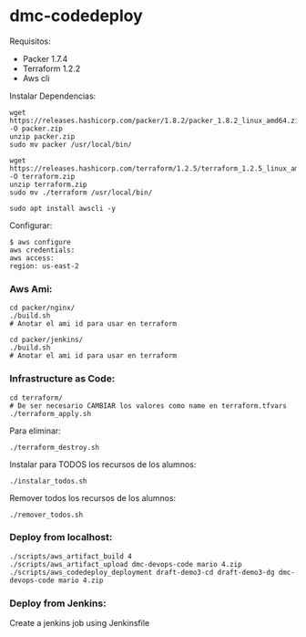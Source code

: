# dmc-codedeploy

Requisitos:
- Packer 1.7.4
- Terraform 1.2.2
- Aws cli

Instalar Dependencias:
```
wget https://releases.hashicorp.com/packer/1.8.2/packer_1.8.2_linux_amd64.zip -O packer.zip
unzip packer.zip
sudo mv packer /usr/local/bin/

wget https://releases.hashicorp.com/terraform/1.2.5/terraform_1.2.5_linux_amd64.zip -O terraform.zip
unzip terraform.zip
sudo mv ./terraform /usr/local/bin/

sudo apt install awscli -y
```

Configurar:
```
$ aws configure
aws credentials:
aws access:
region: us-east-2
```

### Aws Ami:
```
cd packer/nginx/
./build.sh
# Anotar el ami id para usar en terraform

cd packer/jenkins/
./build.sh
# Anotar el ami id para usar en terraform
```

### Infrastructure as Code:
```
cd terraform/
# De ser necesario CAMBIAR los valores como name en terraform.tfvars
./terraform_apply.sh
```

Para eliminar:
```
./terraform_destroy.sh
```

Instalar para TODOS los recursos de los alumnos:
```
./instalar_todos.sh
```
Remover todos los recursos de los alumnos:
```
./remover_todos.sh
```

### Deploy from localhost:
```
./scripts/aws_artifact_build 4
./scripts/aws_artifact_upload dmc-devops-code mario 4.zip
./scripts/aws_codedeploy_deployment draft-demo3-cd draft-demo3-dg dmc-devops-code mario 4.zip
```

### Deploy from Jenkins:
Create a jenkins job using Jenkinsfile
